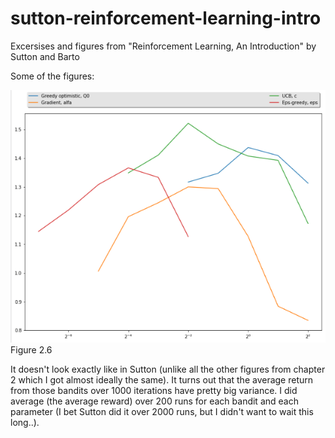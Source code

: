 # sutton-reinforcement-learning-intro
Excersises and figures from "Reinforcement Learning, An Introduction" by Sutton and Barto

Some of the figures:

![Figure 2.6](/images/figure_2_6.png)
Figure 2.6

It doesn't look exactly like in Sutton (unlike all the other figures from chapter 2 which I got almost ideally the same). It turns out that the average return from those bandits over 1000 iterations have pretty big variance. I did average (the average reward) over 200 runs for each bandit and each parameter (I bet Sutton did it over 2000 runs, but I didn't want to wait this long..).
